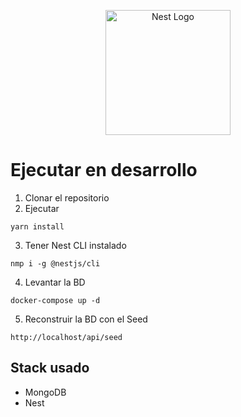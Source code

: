 <p align="center">
  <a href="http://nestjs.com/" target="blank"><img src="https://nestjs.com/img/logo-small.svg" width="200" alt="Nest Logo" /></a>
</p>

# Ejecutar en desarrollo

1. Clonar el repositorio
2. Ejecutar

```
yarn install
```

3. Tener Nest CLI instalado

```
nmp i -g @nestjs/cli
```

4. Levantar la BD

```
docker-compose up -d
```

5. Reconstruir la BD con el Seed
```
http://localhost/api/seed
```
## Stack usado

* MongoDB
* Nest
